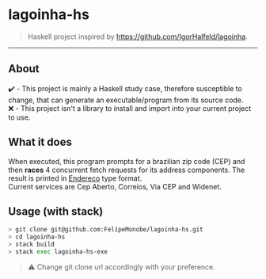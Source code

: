 # lagoinha-hs
> Haskell project inspired by https://github.com/IgorHalfeld/lagoinha.
---
## About
✔️ - This project is mainly a Haskell study case, therefore susceptible to change, that can generate an executable/program from its source code.
<br>
❌ - This project isn't a library to install and import into your current project to use.

## What it does
When executed, this program prompts for a brazilian zip code (CEP) and then <b>races</b> 4 concurrent fetch requests for its address components. The result is printed in [Endereco](src/Endereco.hs) type format.<br>
Current services are Cep Aberto, Correios, Via CEP and Widenet.

## Usage (with stack)
```sh
> git clone git@github.com:FelipeMonobe/lagoinha-hs.git
> cd lagoinha-hs
> stack build
> stack exec lagoinha-hs-exe
```
>⚠️ Change git clone url accordingly with your preference.